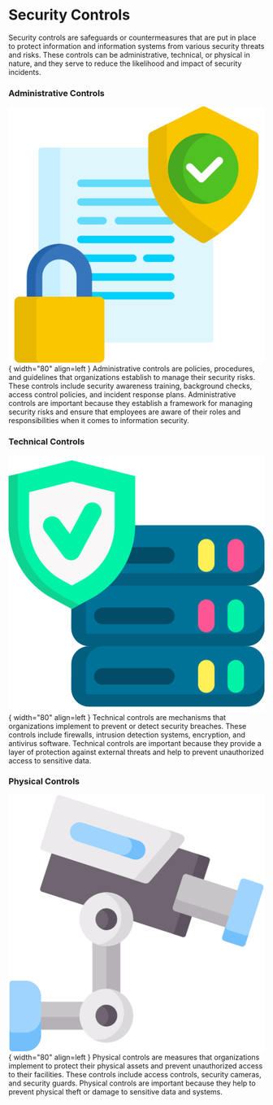 # Security Controls

Security controls are safeguards or countermeasures that are put in place to protect information and information systems from various security threats and risks. These controls can be administrative, technical, or physical in nature, and they serve to reduce the likelihood and impact of security incidents.

### Administrative Controls

![admin](icons/administrative.png){ width="80" align=left }
Administrative controls are policies, procedures, and guidelines that organizations establish to manage their security risks. These controls include security awareness training, background checks, access control policies, and incident response plans. Administrative controls are important because they establish a framework for managing security risks and ensure that employees are aware of their roles and responsibilities when it comes to information security.

### Technical Controls

![technical](icons/technical.png){ width="80" align=left }
Technical controls are mechanisms that organizations implement to prevent or detect security breaches. These controls include firewalls, intrusion detection systems, encryption, and antivirus software. Technical controls are important because they provide a layer of protection against external threats and help to prevent unauthorized access to sensitive data.

### Physical Controls

![physical](icons/physical.png){ width="80" align=left }
Physical controls are measures that organizations implement to protect their physical assets and prevent unauthorized access to their facilities. These controls include access controls, security cameras, and security guards. Physical controls are important because they help to prevent physical theft or damage to sensitive data and systems.
